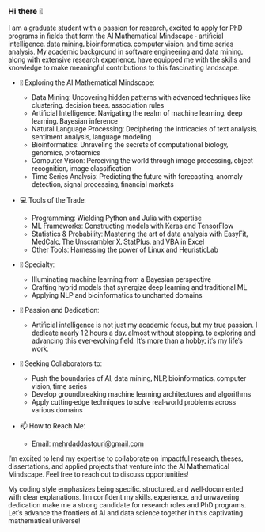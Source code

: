 <div style="font-family: 'Roboto', sans-serif;">

### Hi there 👋

I am a graduate student with a passion for research, excited to apply for PhD programs in fields that form the AI Mathematical Mindscape - artificial intelligence, data mining, bioinformatics, computer vision, and time series analysis. My academic background in software engineering and data mining, along with extensive research experience, have equipped me with the skills and knowledge to make meaningful contributions to this fascinating landscape.

- 🔭 Exploring the AI Mathematical Mindscape:
    - Data Mining: Uncovering hidden patterns with advanced techniques like clustering, decision trees, association rules
    - Artificial Intelligence: Navigating the realm of machine learning, deep learning, Bayesian inference  
    - Natural Language Processing: Deciphering the intricacies of text analysis, sentiment analysis, language modeling
    - Bioinformatics: Unraveling the secrets of computational biology, genomics, proteomics
    - Computer Vision: Perceiving the world through image processing, object recognition, image classification
    - Time Series Analysis: Predicting the future with forecasting, anomaly detection, signal processing, financial markets

- 💻 Tools of the Trade:
    - Programming: Wielding Python and Julia with expertise
    - ML Frameworks: Constructing models with Keras and TensorFlow
    - Statistics & Probability: Mastering the art of data analysis with EasyFit, MedCalc, The Unscrambler X, StatPlus, and VBA in Excel
    - Other Tools: Harnessing the power of Linux and HeuristicLab

- 📝 Specialty: 
    - Illuminating machine learning from a Bayesian perspective
    - Crafting hybrid models that synergize deep learning and traditional ML
    - Applying NLP and bioinformatics to uncharted domains

- 🌱 Passion and Dedication:
    - Artificial intelligence is not just my academic focus, but my true passion. I dedicate nearly 12 hours a day, almost without stopping, to exploring and advancing this ever-evolving field. It's more than a hobby; it's my life's work.

- 👯 Seeking Collaborators to:
    - Push the boundaries of AI, data mining, NLP, bioinformatics, computer vision, time series
    - Develop groundbreaking machine learning architectures and algorithms
    - Apply cutting-edge techniques to solve real-world problems across various domains

- 📫 How to Reach Me:
    - Email: mehrdaddastouri@gmail.com

I'm excited to lend my expertise to collaborate on impactful research, theses, dissertations, and applied projects that venture into the AI Mathematical Mindscape. Feel free to reach out to discuss opportunities! 

My coding style emphasizes being specific, structured, and well-documented with clear explanations. I'm confident my skills, experience, and unwavering dedication make me a strong candidate for research roles and PhD programs. Let's advance the frontiers of AI and data science together in this captivating mathematical universe!

</div>
